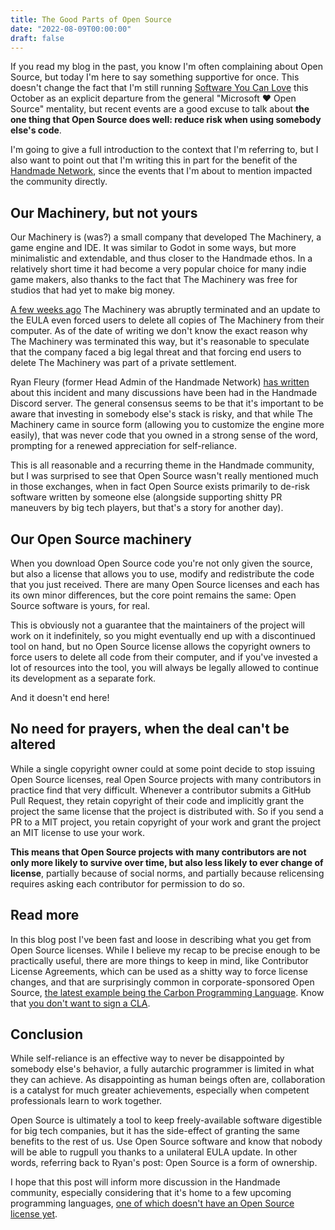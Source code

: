 ```yaml
---
title: The Good Parts of Open Source
date: "2022-08-09T00:00:00"
draft: false
---
```


If you read my blog in the past, you know I'm often complaining about Open Source, but today I'm here to say something supportive for once. This doesn't change the fact that I'm still running [Software You Can Love](https://sycl.it) this October as an explicit departure from the general "Microsoft ❤️ Open Source" mentality, but recent events are a good excuse to talk about **the one thing that Open Source does well: reduce risk when using somebody else's code**.

I'm going to give a full introduction to the context that I'm referring to, but 
I also want to point out that I'm writing this in part for the benefit of the 
[Handmade Network](https://handmade.network/), since the events that I'm about
to mention impacted the community directly.


## Our Machinery, but not yours

Our Machinery is (was?) a small company that developed The Machinery, a game engine and IDE. It was similar to Godot in some ways, but more minimalistic and extendable, and thus closer to the Handmade ethos. In a relatively short time it had become a very popular choice for many indie game makers, also thanks to the fact that The Machinery was free for studios that had yet to make big money.

[A few weeks ago](https://gameworldobserver.com/2022/08/01/our-machinery-terminates-machinery-game-engine-changes-eula) The Machinery was abruptly terminated and an update to the EULA even forced users to delete all copies of The Machinery from their computer. As of the date of writing we don't know the exact reason why The Machinery was terminated this way, but it's reasonable to speculate that the company faced a big legal threat and that forcing end users to delete The Machinery was part of a private settlement.

Ryan Fleury (former Head Admin of the Handmade Network) [has written](https://www.rfleury.com/p/ships-icebergs-game-engines) about this incident and many discussions have been had in the Handmade Discord server. The general consensus seems to be that it's important to be aware that investing in somebody else's stack is risky, and that while The Machinery came in source form (allowing you to customize the engine more easily), that was never code that you owned in a strong sense of the word, prompting for a renewed appreciation for self-reliance.

This is all reasonable and a recurring theme in the Handmade community, but I was surprised to see that Open Source wasn't really mentioned much in those exchanges, when in fact Open Source exists primarily to de-risk software written by someone else (alongside supporting shitty PR maneuvers by big tech players, but that's a story for another day).


## Our Open Source machinery

When you download Open Source code you're not only given the source, but also a license that allows you to use, modify and redistribute the code that you just received. There are many Open Source licenses and each has its own minor differences, but the core point remains the same: Open Source software is yours, for real.

This is obviously not a guarantee that the maintainers of the project will work on it indefinitely, so you might eventually end up with a discontinued tool on hand, but no Open Source license allows the copyright owners to force users to delete all code from their computer, and if you've invested a lot of resources into the tool, you will always be legally allowed to continue its development as a separate fork.

And it doesn't end here!


## No need for prayers, when the deal can't be altered

While a single copyright owner could at some point decide to stop issuing Open Source licenses, real Open Source projects with many contributors in practice find that very difficult. Whenever a contributor submits a GitHub Pull Request, they retain copyright of their code and implicitly grant the project the same license that the project is distributed with. So if you send a PR to a MIT project, you retain copyright of your work and grant the project an MIT license to use your work.

**This means that Open Source projects with many contributors are not only more likely to survive over time, but also less likely to ever change of license**, partially because of social norms, and partially because relicensing requires asking each contributor for permission to do so.


## Read more

In this blog post I've been fast and loose in describing what you get from Open Source licenses. While I believe my recap to be precise enough to be practically useful, there are more things to keep in mind, like Contributor License Agreements, which can be used as a shitty way to force license changes, and that are surprisingly common in corporate-sponsored Open Source, [the latest example being the Carbon Programming Language](https://github.com/carbon-language/carbon-lang/blob/7147ea0144add7d1716e2c4da62aea7368db3f1f/CONTRIBUTING.md). Know that [you don't want to sign a CLA](https://drewdevault.com/2018/10/05/Dont-sign-a-CLA.html).


## Conclusion

While self-reliance is an effective way to never be disappointed by somebody else's behavior, a fully autarchic programmer is limited in what they can achieve. As disappointing as human beings often are, collaboration is a catalyst for much greater achievements, especially when competent professionals learn to work together.

Open Source is ultimately a tool to keep freely-available software digestible for big tech companies, but it has the side-effect of granting the same benefits to the rest of us. Use Open Source software and know that nobody will be able to rugpull you thanks to a unilateral EULA update. In other words, referring back to Ryan's post: Open Source is a form of ownership.

I hope that this post will inform more discussion in the Handmade community, especially considering that it's home to a few upcoming programming languages, [one of which doesn't have an Open Source license yet](https://youtu.be/1Xdi5jSCYnc).
